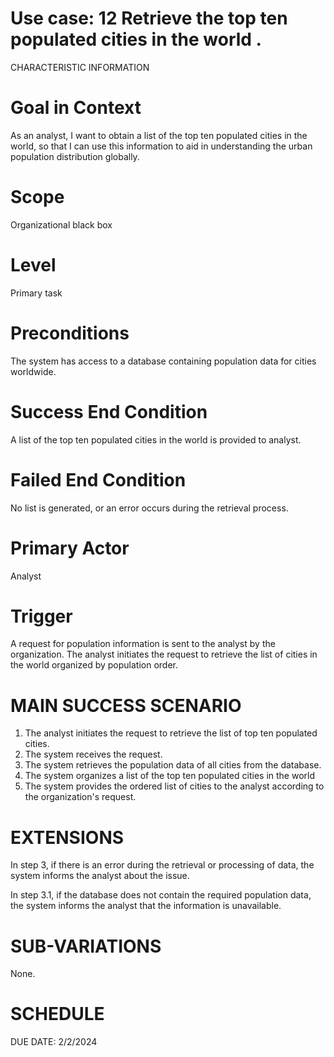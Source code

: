 
Use case: 12 Retrieve the top ten populated cities in the world . 
==============================================================================

CHARACTERISTIC INFORMATION


Goal in Context
==============================================================================
As an analyst, I want to obtain a list of the top ten populated cities in the world, so that I can use this information to aid in understanding the urban population distribution globally.


Scope
==============================================================================
Organizational black box



Level
==============================================================================

Primary task

Preconditions
==============================================================================

The system has access to a database containing population data for cities worldwide.

Success End Condition
==============================================================================


A list of the top ten populated cities in the world is provided to analyst.

Failed End Condition
==============================================================================

No list is generated, or an error occurs during the retrieval process.

Primary Actor
==============================================================================


 Analyst

Trigger
==================

A request for population information is sent to the analyst by the organization. The analyst initiates the request to retrieve the list of cities in the world organized by population order.



MAIN SUCCESS SCENARIO
==============================

1.  The analyst initiates the request to retrieve the list of top ten populated cities.
2.  The system receives the request.
3.  The system retrieves the population data of all cities from the database.
4.  The system organizes a list of the top ten populated cities in the world
5.  The system provides the ordered list of cities to the analyst according to the organization's request.


EXTENSIONS
==============================================================================


In step 3, if there is an error during the retrieval or processing of data, the system informs the analyst about the issue.

In step 3.1, if the database does not contain the required population data, the system informs the analyst that the information is unavailable.

SUB-VARIATIONS
==============================================================================


None.

SCHEDULE
==============================================================================


DUE DATE: 2/2/2024
